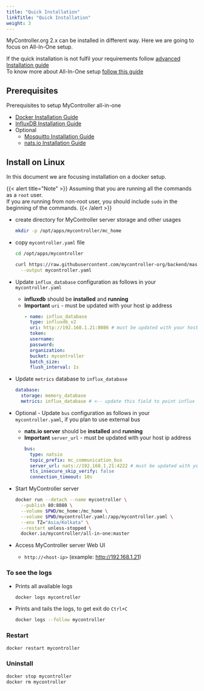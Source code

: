 ```yaml
---
title: "Quick Installation"
linkTitle: "Quick Installation"
weight: 3
---
```


MyController.org 2.x can be installed in different way.
Here we are going to focus on All-In-One setup.

If the quick installation is not fulfil your requirements follow [advanced Installation guide](/docs/advanced-installation/)<br>
To know more about All-In-One setup [follow this guide](/docs/overview/#all-in-one-bundle-and-setup)

## Prerequisites
Prerequisites to setup MyController all-in-one
* [Docker Installation Guide](/docs/getting-started/install-docker)
* [InfluxDB Installation Guide](/docs/getting-started/install-influxdb)
* Optional
  * [Mosquitto Installation Guide](/docs/getting-started/install-mosquitto)
  * [nats.io Installation Guide](/docs/getting-started/install-natsio)

## Install on Linux
In this document we are focusing installation on a docker setup.

{{< alert title="Note" >}}
Assuming that you are running all the commands as a `root` user.<br>
If you are running from non-root user, you should include `sudo` in the beginning of the commands.
{{< /alert >}}

* create directory for MyController server storage and other usages
  ```bash
  mkdir -p /opt/apps/mycontroller/mc_home
  ```
* copy `mycontroller.yaml` file
  ```bash
  cd /opt/apps/mycontroller
  
  curl https://raw.githubusercontent.com/mycontroller-org/backend/master/resources/default-all-in-one.yaml \
    --output mycontroller.yaml
  ```

* Update `influx_database` configuration as follows in your `mycontroller.yaml`
  * **influxdb** should be **installed** and **running**
  * **Important** `uri` - must be updated with your host ip address
    ```yaml
    - name: influx_database
      type: influxdb_v2
      uri: http://192.168.1.21:8086 # must be updated with your host ip address
      token: 
      username:
      password:
      organization: 
      bucket: mycontroller
      batch_size:
      flush_interval: 1s
    ```

* Update `metrics` database to `influx_database`
  ```yaml
  database:
    storage: memory_database
    metrics: influx_database # <-- update this field to point influx database config
  ```

* Optional - Update `bus` configuration as follows in your `mycontroller.yaml`, if you plan to use external bus
  * **nats.io server** should be **installed** and **running**
  * **Important** `server_url` - must be updated with your host ip address
    ```yaml
    bus:
      type: natsio
      topic_prefix: mc_communication_bus
      server_url: nats://192.168.1.21:4222 # must be updated with your host ip address
      tls_insecure_skip_verify: false
      connection_timeout: 10s
    ```

* Start MyController server
  ```bash
  docker run --detach --name mycontroller \
    --publish 80:8080 \
    --volume $PWD/mc_home:/mc_home \
    --volume $PWD/mycontroller.yaml:/app/mycontroller.yaml \
    --env TZ="Asia/Kolkata" \
    --restart unless-stopped \
    docker.io/mycontroller/all-in-one:master
  ```

* Access MyController server Web UI
  * `http://<host-ip>` (example: http://192.168.1.21)

### To see the logs
* Prints all available logs
  ```bash
  docker logs mycontroller
  ```
* Prints and tails the logs, to get exit do `Ctrl+C`
  ```bash
  docker logs --follow mycontroller
  ```

### Restart
```bash
docker restart mycontroller
```

### Uninstall
```bash
docker stop mycontroller
docker rm mycontroller
```